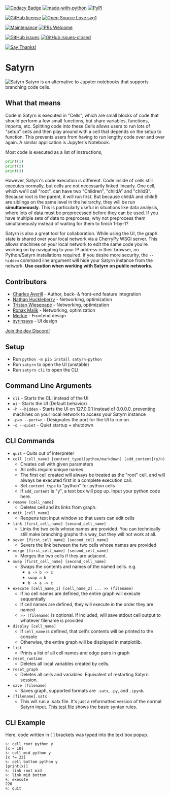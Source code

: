 [![Codacy Badge](https://api.codacy.com/project/badge/Grade/5f7ad54d352245df9099321c281b2db2)](https://app.codacy.com/manual/CharlesAverill/satyrn?utm_source=github.com&utm_medium=referral&utm_content=CharlesAverill/satyrn&utm_campaign=Badge_Grade_Dashboard)
[![made-with-python](https://img.shields.io/badge/Made%20with-Python-1f425f.svg)](https://www.python.org/)
[![PyPI](https://img.shields.io/pypi/v/satyrn-python)](https://pypi.org/project/satyrn-python/)

[![GitHub license](https://img.shields.io/github/license/Naereen/StrapDown.js.svg)](https://github.com/CharlesAverill/satyrn/blob/master/LICENSE)
[![Open Source Love svg1](https://badges.frapsoft.com/os/v1/open-source.svg?v=103)](https://github.com/ellerbrock/open-source-badges/)


[![Maintenance](https://img.shields.io/badge/Maintained%3F-yes-green.svg)](https://GitHub.com/CharlesAverill/satyrn/graphs/commit-activity)
[![PRs Welcome](https://img.shields.io/badge/PRs-welcome-brightgreen.svg?style=flat-square)](http://makeapullrequest.com)

[![GitHub issues](https://img.shields.io/github/issues/CharlesAverill/satyrn?label=open%20issues)](https://github.com/CharlesAverill/satyrn/issues)
[![GitHub issues-closed](https://img.shields.io/github/issues-closed-raw/CharlesAverill/satyrn?color=gree)](https://github.com/CharlesAverill/satyrn/issues?q=is%3Aissue+is%3Aclosed)

[![Say Thanks!](https://img.shields.io/badge/Say%20Thanks-!-1EAEDB.svg)](https://saythanks.io/to/charlesaverill20@gmail.com)

# Satyrn

![Satyrn](https://github.com/CharlesAverill/satyrn/blob/master/satyrn_python/static/cover.png?raw=true)
Satyrn is an alternative to Jupyter notebooks that supports branching code cells.

## What that means
Code in Satyrn is executed in "Cells", which are small blocks of code that should perform a few small functions, but share variables, functions, imports, etc. Splitting code into these Cells allows users to run lots of "setup" cells and then play around with a cell that depends on the setup to function. This prevents users from having to run lengthy code over and over again. A similar application is Jupyter's Notebook.


Most code is executed as a list of instructions,
```python
print(1)
print(2)
print(3)
```
However, Satyrn's code execution is different. Code inside of cells still executes normally, but cells are not necessarily linked linearly. One cell, which we'll call "root", can have two "Children", "childA" and "childB". Because root is the parent, it will run first. But because childA and childB are siblings on the same level in the heirarchy, they will be run <b>simultaneously</b>. This is particularly useful in situations like data analysis, where lots of data must be preprocessed before they can be used. If you have multiple sets of data to preprocess, why not preprocess them simultaneously instead of waiting for them to finish 1-by-1?

Satyrn is also a great tool for collaboration. While using the UI, the graph state is shared over your local network via a CherryPy WSGI server. This allows machines on your local network to edit the same code you're working on by navigating to your IP address in their browser, no Python/Satyrn installations required. If you desire more security, the `--hidden` command line argument will hide your Satyrn instance from the network. <b>Use caution when working with Satyrn on public networks.</b>

## Contributors
- [Charles Averill](https://github.com/CharlesAverill) - Author, back- & front-end feature integration
- [Nathan Huckleberry](https://github.com/Nathan-Huckleberry) - Networking, optimization
- [Tristan Wiesepape](https://github.com/qwetboy10) - Networking, optimization
- [Ronak Malik](https://github.com/BeyondPerception) - Networking, optimization
- [Merkie](https://githuh.com/Merkie) - Frontend design
- [syrinsaya](https://github.com/syrinsaya) - UI design

[Join the dev Discord!](https://discord.gg/AEZtttJ)

## Setup
- Run `python -m pip install satyrn-python`
- Run `satyrn` to open the UI (unstable)
- Run `satyrn cli` to open the CLI

## Command Line Arguments
- `cli` - Starts the CLI instead of the UI
- `ui` - Starts the UI (Default behavior)
- `-h --hidden` - Starts the UI on 127.0.0.1 instead of 0.0.0.0, preventing machines on your local network to access 
your Satyrn instance
- `-p=n --port=n` - Designates the port for the UI to run on
- `-q --quiet` - Quiet startup + shutdown

## CLI Commands
* `quit` - Quits out of interpreter
* `cell [cell_name] [content_type](python/markdown) [add_content](y/n)`
    - Creates cell with given parameters
    - All cells require unique names
    - The first cell created will always be treated as the "root" cell, and will always be executed first in a complete execution call.
    - Set `content_type` to "python" for python cells
    - If `add_content` is "y", a text box will pop up. Input your python code here.
* `remove [cell_name]`
    - Deletes cell and its links from graph. 
* `edit [cell_name]`
    - Reopens text input window so that users can edit cells
* `link [first_cell_name] [second_cell_name]`
    - Links the two cells whose names are provided. You can technically still make branching graphs this way, but they
    will not work at all.
* `sever [first_cell_name] [second_cell_name]`
    - Severs the link between the two cells whose names are provided
* `merge [first_cell_name] [second_cell_name]`
    - Merges the two cells if they are adjacent.
* `swap [first_cell_name] [second_cell_name]`
    - Swaps the contents and names of the named cells. e.g. 
        - `a -> b -> c`
        - `swap a b`
        - `b -> a -> c`
* `execute [cell_name_1] [cell_name_2] ... >> (filename)`
    - If no cell names are defined, the entire graph will execute sequentially
    - If cell names are defined, they will execute in the order they are named
    - `>> (filename)` is optional. If included, will save stdout cell output to whatever filename is provided.
* `display [cell_name]`
    - If `cell_name` is defined, that cell's contents will be printed to the console
    - Otherwise, the entire graph will be displayed in matplotlib.
* `list`
    - Prints a list of all cell names and edge pairs in graph
* `reset_runtime`
    - Deletes all local variables created by cells.
* `reset_graph`
    - Deletes all cells and variables. Equivalent of restarting Satyrn session.
* `save [filename]`
    - Saves graph, supported formats are `.satx`, `.py`, and `.ipynb`.
* `[filename].satx`
    - This will run a .satx file. It's just a reformatted version of the normal Satyrn input. [This test file](examples/syntax_example.satx) shows the basic syntax rules.

## CLI Example
Here, code written in [ ] brackets was typed into the text box popup.
```
♄: cell root python y
[x = 10]
♄: cell mid python y
[x *= 22]
♄: cell bottom python y
[print(x)]
♄: link root mid
♄: link mid bottom
♄: execute
220
♄: quit
```
